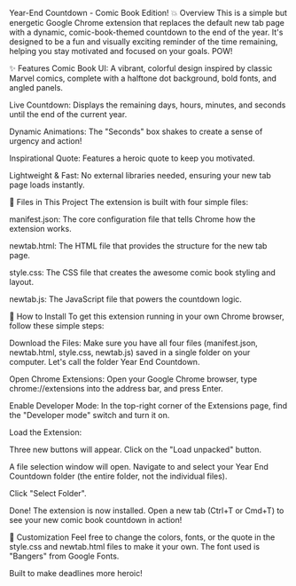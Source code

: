 Year-End Countdown - Comic Book Edition!
💥 Overview
This is a simple but energetic Google Chrome extension that replaces the default new tab page with a dynamic, comic-book-themed countdown to the end of the year. It's designed to be a fun and visually exciting reminder of the time remaining, helping you stay motivated and focused on your goals. POW!

✨ Features
Comic Book UI: A vibrant, colorful design inspired by classic Marvel comics, complete with a halftone dot background, bold fonts, and angled panels.

Live Countdown: Displays the remaining days, hours, minutes, and seconds until the end of the current year.

Dynamic Animations: The "Seconds" box shakes to create a sense of urgency and action!

Inspirational Quote: Features a heroic quote to keep you motivated.

Lightweight & Fast: No external libraries needed, ensuring your new tab page loads instantly.

📂 Files in This Project
The extension is built with four simple files:

manifest.json: The core configuration file that tells Chrome how the extension works.

newtab.html: The HTML file that provides the structure for the new tab page.

style.css: The CSS file that creates the awesome comic book styling and layout.

newtab.js: The JavaScript file that powers the countdown logic.

🚀 How to Install
To get this extension running in your own Chrome browser, follow these simple steps:

Download the Files: Make sure you have all four files (manifest.json, newtab.html, style.css, newtab.js) saved in a single folder on your computer. Let's call the folder Year End Countdown.

Open Chrome Extensions: Open your Google Chrome browser, type chrome://extensions into the address bar, and press Enter.

Enable Developer Mode: In the top-right corner of the Extensions page, find the "Developer mode" switch and turn it on.

Load the Extension:

Three new buttons will appear. Click on the "Load unpacked" button.

A file selection window will open. Navigate to and select your Year End Countdown folder (the entire folder, not the individual files).

Click "Select Folder".

Done! The extension is now installed. Open a new tab (Ctrl+T or Cmd+T) to see your new comic book countdown in action!

🎨 Customization
Feel free to change the colors, fonts, or the quote in the style.css and newtab.html files to make it your own. The font used is "Bangers" from Google Fonts.

Built to make deadlines more heroic!
